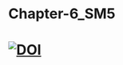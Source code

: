 # Chapter-6_SM5
# [![DOI](https://zenodo.org/badge/DOI/10.5281/zenodo.7941583.svg)](https://doi.org/10.5281/zenodo.7941583)

